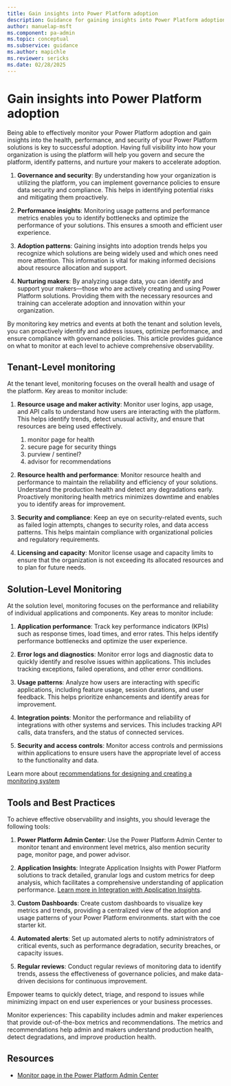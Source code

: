 ```yaml
---
title: Gain insights into Power Platform adoption
description: Guidance for gaining insights into Power Platform adoption
author: manuelap-msft
ms.component: pa-admin
ms.topic: conceptual
ms.subservice: guidance
ms.author: mapichle
ms.reviewer: sericks
ms.date: 02/28/2025
---
```


# Gain insights into Power Platform adoption

Being able to effectively monitor your Power Platform adoption and gain insights into the health, performance, and security of your Power Platform solutions is key to successful adoption. Having full visibility into how your organization is using the platform will help you govern and secure the platform, identify patterns, and nurture your makers to accelerate adoption.

1. **Governance and security**: By understanding how your organization is utilizing the platform, you can implement governance policies to ensure data security and compliance. This helps in identifying potential risks and mitigating them proactively.

2. **Performance insights**: Monitoring usage patterns and performance metrics enables you to identify bottlenecks and optimize the performance of your solutions. This ensures a smooth and efficient user experience.

3. **Adoption patterns**: Gaining insights into adoption trends helps you recognize which solutions are being widely used and which ones need more attention. This information is vital for making informed decisions about resource allocation and support.

4. **Nurturing makers**: By analyzing usage data, you can identify and support your makers—those who are actively creating and using Power Platform solutions. Providing them with the necessary resources and training can accelerate adoption and innovation within your organization.

By monitoring key metrics and events at both the tenant and solution levels, you can proactively identify and address issues, optimize performance, and ensure compliance with governance policies. This article provides guidance on what to monitor at each level to achieve comprehensive observability.

## Tenant-Level monitoring

At the tenant level, monitoring focuses on the overall health and usage of the platform. Key areas to monitor include:

1. **Resource usage and maker activity**: Monitor user logins, app usage, and API calls to understand how users are interacting with the platform. This helps identify trends, detect unusual activity, and ensure that resources are being used effectively.
    1. monitor page for health
    1. secure page for security things
    1. purview / sentinel?
    1. advisor for recommendations

1. **Resource health and performance**: Monitor resource health and performance to maintain the reliability and efficiency of your solutions. Understand the production health and detect any degradations early. Proactively monitoring health metrics minimizes downtime and enables you to identify areas for improvement.

1. **Security and compliance**: Keep an eye on security-related events, such as failed login attempts, changes to security roles, and data access patterns. This helps maintain compliance with organizational policies and regulatory requirements.

1. **Licensing and capacity**: Monitor license usage and capacity limits to ensure that the organization is not exceeding its allocated resources and to plan for future needs.

## Solution-Level Monitoring

At the solution level, monitoring focuses on the performance and reliability of individual applications and components. Key areas to monitor include:

1. **Application performance**: Track key performance indicators (KPIs) such as response times, load times, and error rates. This helps identify performance bottlenecks and optimize the user experience.

1. **Error logs and diagnostics**: Monitor error logs and diagnostic data to quickly identify and resolve issues within applications. This includes tracking exceptions, failed operations, and other error conditions.

1. **Usage patterns**: Analyze how users are interacting with specific applications, including feature usage, session durations, and user feedback. This helps prioritize enhancements and identify areas for improvement.

1. **Integration points**: Monitor the performance and reliability of integrations with other systems and services. This includes tracking API calls, data transfers, and the status of connected services.

1. **Security and access controls**: Monitor access controls and permissions within applications to ensure users have the appropriate level of access to the functionality and data.

Learn more about [recommendations for designing and creating a monitoring system](/power-platform/well-architected/operational-excellence/observability)

## Tools and Best Practices

To achieve effective observability and insights, you should leverage the following tools:

1. **Power Platform Admin Center**: Use the Power Platform Admin Center to monitor tenant and environment level metrics, also mention security page, monitor page, and power advisor.

1. **Application Insights**: Integrate Application Insights with Power Platform solutions to track detailed, granular logs and custom metrics for deep analysis, which facilitates a comprehensive understanding of application performance. [Learn more in Integration with Application Insights](/power-platform/admin/overview-integration-application-insights).

1. **Custom Dashboards**: Create custom dashboards to visualize key metrics and trends, providing a centralized view of the adoption and usage patterns of your Power Platform environments. start with the coe starter kit.

1. **Automated alerts**: Set up automated alerts to notify administrators of critical events, such as performance degradation, security breaches, or capacity issues.

1. **Regular reviews**: Conduct regular reviews of monitoring data to identify trends, assess the effectiveness of governance policies, and make data-driven decisions for continuous improvement.

Empower teams to quickly detect, triage, and respond to issues while minimizing impact on end user experiences or your business processes.

Monitor experiences: This capability includes admin and maker experiences that provide out-of-the-box metrics and recommendations. The metrics and recommendations help admin and makers understand production health, detect degradations, and improve production health.

## Resources

- [Monitor page in the Power Platform Admin Center](/power-platform/admin/monitoring/monitoring-overview)
